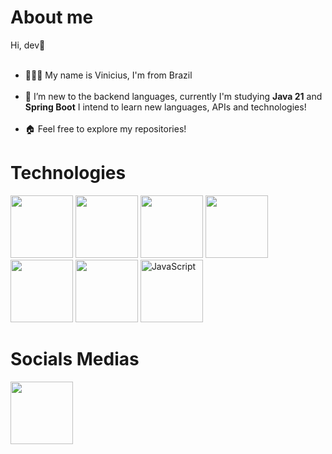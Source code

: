 <div>
<h1>About me</h1>
 
Hi, dev👋<br></br>

- 🧑🏻‍🦱 My name is Vinicius, I'm from Brazil <br></br>
- 🌱 I’m new to the backend languages, currently I'm studying <strong>Java 21</strong> and <strong>Spring Boot</strong> I intend to learn new languages, APIs and technologies!<br></br>
- 🏠 Feel free to explore my repositories!
</div>

<div>
  <h1>Technologies</h1>
<img src="https://cdn.jsdelivr.net/gh/devicons/devicon@latest/icons/java/java-original-wordmark.svg" width="100" />
<img src="https://cdn.jsdelivr.net/gh/devicons/devicon@latest/icons/git/git-plain.svg" width="100" />       
<img src="https://cdn.jsdelivr.net/gh/devicons/devicon@latest/icons/spring/spring-original.svg" width="100" />
<img src="https://cdn.jsdelivr.net/gh/devicons/devicon@latest/icons/docker/docker-original.svg" width="100" />
<img src="https://cdn.jsdelivr.net/gh/devicons/devicon@latest/icons/postman/postman-original.svg" width="100" />
<img src="https://cdn.jsdelivr.net/gh/devicons/devicon@latest/icons/postgresql/postgresql-original.svg" width="100" />
<img src="https://cdn.jsdelivr.net/gh/devicons/devicon@latest/icons/javascript/javascript-original.svg" width="100" title="JavaScript" />
</div>

<div>
  <h1>Socials Medias</h1>
    <a href="https://www.linkedin.com/in/vin%C3%ADcius-de-gaspari-a84164195/" target="_blank"><img width="100" src="https://cdn.jsdelivr.net/gh/devicons/devicon/icons/linkedin/linkedin-original.svg"</a></img>
</div>


